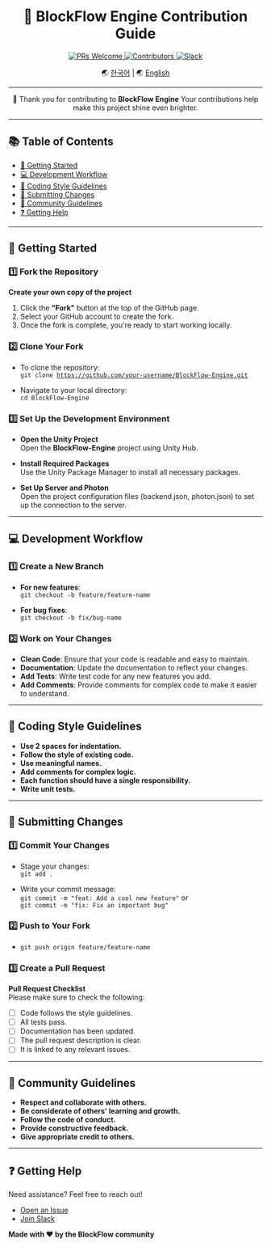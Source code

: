 <div align="center">
  <!-- Banner -->
  <h1>🔧 BlockFlow Engine Contribution Guide</h1>
  <p>
    <a href="http://makeapullrequest.com">
      <img src="https://img.shields.io/badge/PRs-welcome-brightgreen.svg?style=flat-square" alt="PRs Welcome"/>
    </a>
    <a href="https://github.com/BlockFlow/Engine/graphs/contributors">
      <img src="https://img.shields.io/github/contributors/BlockFlow/Engine.svg?style=flat-square" alt="Contributors"/>
    </a>
    <a href="https://join.slack.com/t/pulsewavestudios/shared_invite/zt-2v3951tau-yC3V494lZKfkN8x0MxZuvg">
      <img src="https://img.shields.io/badge/Join-Slack-blue.svg?style=flat-square&logo=slack" alt="Slack"/>
    </a>
  </p>
  <p>🌏 <a href="./CONTRIBUTING.ko.md">한국어</a> | 🌏 <a href="#-getting-started">English</a></p>
</div>

<hr>

<p align="center">
  🎉 Thank you for contributing to <strong>BlockFlow Engine</strong> Your contributions help make this project shine even brighter.
</p>

<hr>

## 📚 Table of Contents
<ul>
  <li><a href="#-getting-started">🚀 Getting Started</a></li>
  <li><a href="#-development-workflow">💻 Development Workflow</a></li>
  <li><a href="#-coding-style-guidelines">📝 Coding Style Guidelines</a></li>
  <li><a href="#-submitting-changes">📮 Submitting Changes</a></li>
  <li><a href="#-community-guidelines">🤝 Community Guidelines</a></li>
  <li><a href="#-getting-help">❓ Getting Help</a></li>
</ul>

<hr>

## 🚀 Getting Started

### 1️⃣ Fork the Repository
**Create your own copy of the project**

1. Click the **"Fork"** button at the top of the GitHub page.
2. Select your GitHub account to create the fork.
3. Once the fork is complete, you're ready to start working locally.

### 2️⃣ Clone Your Fork

- To clone the repository:  
  <code>git clone https://github.com/your-username/BlockFlow-Engine.git</code>
  
- Navigate to your local directory:  
  <code>cd BlockFlow-Engine</code>

### 3️⃣ Set Up the Development Environment

- **Open the Unity Project**  
  Open the **BlockFlow-Engine** project using Unity Hub.
  
- **Install Required Packages**  
  Use the Unity Package Manager to install all necessary packages.
  
- **Set Up Server and Photon**  
  Open the project configuration files (backend.json, photon.json) to set up the connection to the server.

<hr>

## 💻 Development Workflow

### 1️⃣ Create a New Branch
- **For new features**:  
  <code>git checkout -b feature/feature-name</code>
  
- **For bug fixes**:  
  <code>git checkout -b fix/bug-name</code>

### 2️⃣ Work on Your Changes
- **Clean Code**: Ensure that your code is readable and easy to maintain.
- **Documentation**: Update the documentation to reflect your changes.
- **Add Tests**: Write test code for any new features you add.
- **Add Comments**: Provide comments for complex code to make it easier to understand.

<hr>

## 📝 Coding Style Guidelines

- **Use 2 spaces for indentation.**
- **Follow the style of existing code.**
- **Use meaningful names.**
- **Add comments for complex logic.**
- **Each function should have a single responsibility.**
- **Write unit tests.**

<hr>

## 📮 Submitting Changes

### 1️⃣ Commit Your Changes
- Stage your changes:  
  <code>git add .</code>
  
- Write your commit message:  
  <code>git commit -m "feat: Add a cool new feature"</code> or  
  <code>git commit -m "fix: Fix an important bug"</code>

### 2️⃣ Push to Your Fork
- <code>git push origin feature/feature-name</code>

### 3️⃣ Create a Pull Request

**Pull Request Checklist**  
Please make sure to check the following:

- [ ] Code follows the style guidelines.
- [ ] All tests pass.
- [ ] Documentation has been updated.
- [ ] The pull request description is clear.
- [ ] It is linked to any relevant issues.

<hr>

## 🤝 Community Guidelines

- **Respect and collaborate with others.**
- **Be considerate of others' learning and growth.**
- **Follow the code of conduct.**
- **Provide constructive feedback.**
- **Give appropriate credit to others.**

<hr>

## ❓ Getting Help

Need assistance? Feel free to reach out!

- [Open an Issue](https://github.com/BlockFlow/Engine/issues/new)
- [Join Slack](https://join.slack.com/t/pulsewavestudios/shared_invite/zt-2v3951tau-yC3V494lZKfkN8x0MxZuvg)

**Made with ❤️ by the BlockFlow community**

